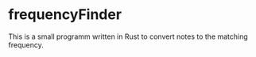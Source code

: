 # frequencyFinder
This is a small programm written in Rust to convert notes to the matching frequency.
